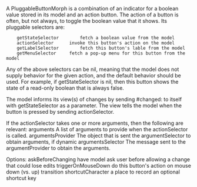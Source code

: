 A PluggableButtonMorph is a combination of an indicator for a boolean value stored in its model and an action button. The action of a button is often, but not always, to toggle the boolean value that it shows. Its pluggable selectors are:

		getStateSelector		fetch a boolean value from the model
		actionSelector		invoke this button's action on the model
		getLabelSelector		fetch this button's lable from the model
		getMenuSelector		fetch a pop-up menu for this button from the model

Any of the above selectors can be nil, meaning that the model does not supply behavior for the given action, and the default behavior should be used. For example, if getStateSelector is nil, then this button shows the state of a read-only boolean that is always false.

The model informs its view(s) of changes by sending #changed: to itself with getStateSelector as a parameter. The view tells the model when the button is pressed by sending actionSelector.

If the actionSelector takes one or more arguments, then the following are relevant:
		arguments			A list of arguments to provide when the actionSelector is called.
		argumentsProvider	The object that is sent the argumentSelector to obtain arguments, if dynamic
		argumentsSelector	The message sent to the argumentProvider to obtain the arguments.

Options:
	askBeforeChanging		have model ask user before allowing a change that could lose edits
	triggerOnMouseDown	do this button's action on mouse down (vs. up) transition
	shortcutCharacter		a place to record an optional shortcut key
